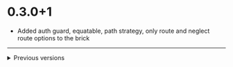 # 0.3.0+1

- Added auth guard, equatable, path strategy, only route and neglect route options to the brick

---

<details>
<summary>Previous versions</summary>

# 0.2.0+1

- Fixes to the brick

# 0.1.0+2

- Updated repository link
# 0.1.0+1

- Initial version of go_router_brick

</details>